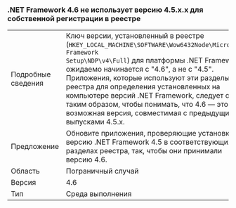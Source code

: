 ### <a name="the-net-framework-46-does-not-use-a-45xx-version-when-registering-itself-in-the-registry"></a>.NET Framework 4.6 не использует версию 4.5.x.x для собственной регистрации в реестре

|   |   |
|---|---|
|Подробные сведения|Ключ версии, установленный в реестре (<code>HKEY_LOCAL_MACHINE\SOFTWARE\Wow6432Node\Microsoft\NET Framework Setup\NDP\v4\Full</code>) для платформы .NET Framework 4.6, ожидаемо начинается с "4.6", а не с "4.5". Приложения, которые используют эти разделы реестра для определения установленных на компьютере версий .NET Framework, следует обновить таким образом, чтобы понимать, что 4.6 — это новая возможная версия, совместимая с предыдущими выпусками 4.5.x.|
|Предложение|Обновите приложения, проверяющие установку версию .NET Framework 4.5 в соответствующих разделах реестра, так, чтобы они принимали версию 4.6.|
|Область|Пограничный случай|
|Версия|4.6|
|Тип|Среда выполнения|

